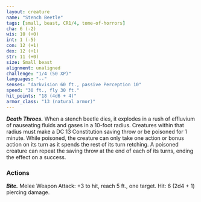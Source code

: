 ```yaml
---
layout: creature
name: "Stench Beetle"
tags: [small, beast, CR1/4, tome-of-horrors]
cha: 6 (-2)
wis: 10 (+0)
int: 1 (-5)
con: 12 (+1)
dex: 12 (+1)
str: 11 (+0)
size: Small beast
alignment: unaligned
challenge: "1/4 (50 XP)"
languages: "--"
senses: "darkvision 60 ft., passive Perception 10"
speed: "30 ft., fly 30 ft."
hit_points: "18 (4d6 + 4)"
armor_class: "13 (natural armor)"
---
```


***Death Throes.*** When a stench beetle dies, it explodes in a rush of
effluvium of nauseating fluids and gases in a 10-foot radius. Creatures
within that radius must make a DC 13 Constitution saving throw or be
poisoned for 1 minute. While poisoned, the creature can only take one
action or bonus action on its turn as it spends the rest of its turn retching.
A poisoned creature can repeat the saving throw at the end of each of
its turns, ending the effect on a success.

### Actions

***Bite.*** Melee Weapon Attack: +3 to hit, reach 5 ft., one target. Hit: 6 (2d4 + 1) piercing damage.
